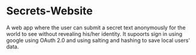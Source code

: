 # Secrets-Website
A web app where the user can submit a secret text anonymously for the world to see without revealing his/her identity. It supoorts sign in using google using OAuth 2.0 and using salting and hashing to save local users' data. 
